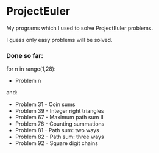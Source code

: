 # ProjectEuler

My programs which I used to solve ProjectEuler problems.

I guess only easy problems will be solved.

### Done so far:
for n in range(1,28):
  - Problem n

and:
- Problem 31 - Coin sums
- Problem 39 - Integer right triangles
- Problem 67 - Maximum path sum II
- Problem 76 - Counting summations
- Problem 81 - Path sum: two ways
- Problem 82 - Path sum: three ways
- Problem 92 - Square digit chains
